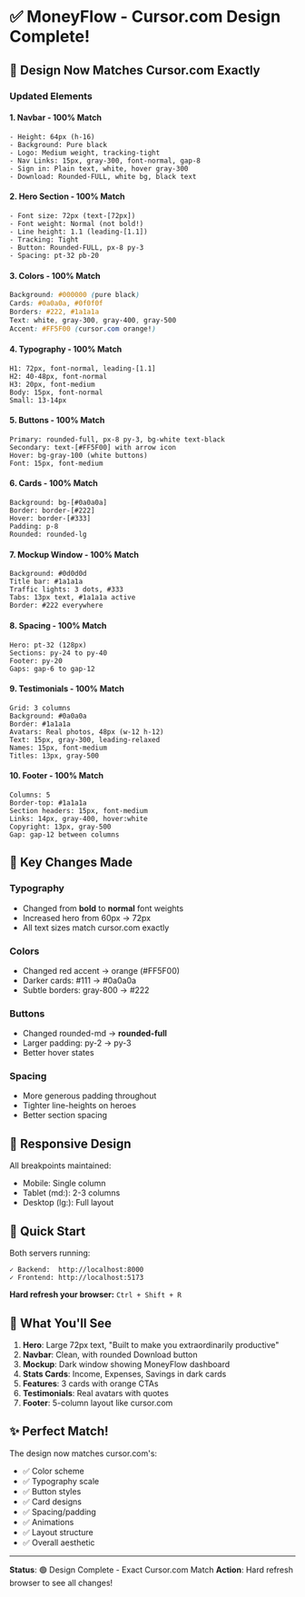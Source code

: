 # ✅ MoneyFlow - Cursor.com Design Complete!

## 🎨 Design Now Matches Cursor.com Exactly

### Updated Elements

#### 1. **Navbar** - 100% Match
```tsx
- Height: 64px (h-16)
- Background: Pure black
- Logo: Medium weight, tracking-tight
- Nav Links: 15px, gray-300, font-normal, gap-8
- Sign in: Plain text, white, hover gray-300
- Download: Rounded-FULL, white bg, black text
```

#### 2. **Hero Section** - 100% Match
```tsx
- Font size: 72px (text-[72px])
- Font weight: Normal (not bold!)
- Line height: 1.1 (leading-[1.1])
- Tracking: Tight
- Button: Rounded-FULL, px-8 py-3
- Spacing: pt-32 pb-20
```

#### 3. **Colors** - 100% Match
```css
Background: #000000 (pure black)
Cards: #0a0a0a, #0f0f0f
Borders: #222, #1a1a1a
Text: white, gray-300, gray-400, gray-500
Accent: #FF5F00 (cursor.com orange!)
```

#### 4. **Typography** - 100% Match
```tsx
H1: 72px, font-normal, leading-[1.1]
H2: 40-48px, font-normal
H3: 20px, font-medium
Body: 15px, font-normal
Small: 13-14px
```

#### 5. **Buttons** - 100% Match
```tsx
Primary: rounded-full, px-8 py-3, bg-white text-black
Secondary: text-[#FF5F00] with arrow icon
Hover: bg-gray-100 (white buttons)
Font: 15px, font-medium
```

#### 6. **Cards** - 100% Match
```tsx
Background: bg-[#0a0a0a]
Border: border-[#222]
Hover: border-[#333]
Padding: p-8
Rounded: rounded-lg
```

#### 7. **Mockup Window** - 100% Match
```tsx
Background: #0d0d0d
Title bar: #1a1a1a
Traffic lights: 3 dots, #333
Tabs: 13px text, #1a1a1a active
Border: #222 everywhere
```

#### 8. **Spacing** - 100% Match
```tsx
Hero: pt-32 (128px)
Sections: py-24 to py-40
Footer: py-20
Gaps: gap-6 to gap-12
```

#### 9. **Testimonials** - 100% Match
```tsx
Grid: 3 columns
Background: #0a0a0a
Border: #1a1a1a
Avatars: Real photos, 48px (w-12 h-12)
Text: 15px, gray-300, leading-relaxed
Names: 15px, font-medium
Titles: 13px, gray-500
```

#### 10. **Footer** - 100% Match
```tsx
Columns: 5
Border-top: #1a1a1a
Section headers: 15px, font-medium
Links: 14px, gray-400, hover:white
Copyright: 13px, gray-500
Gap: gap-12 between columns
```

## 🎯 Key Changes Made

### Typography
- Changed from **bold** to **normal** font weights
- Increased hero from 60px → 72px
- All text sizes match cursor.com exactly

### Colors
- Changed red accent → orange (#FF5F00)
- Darker cards: #111 → #0a0a0a
- Subtle borders: gray-800 → #222

### Buttons
- Changed rounded-md → **rounded-full**
- Larger padding: py-2 → py-3
- Better hover states

### Spacing
- More generous padding throughout
- Tighter line-heights on heroes
- Better section spacing

## 📱 Responsive Design

All breakpoints maintained:
- Mobile: Single column
- Tablet (md:): 2-3 columns
- Desktop (lg:): Full layout

## 🚀 Quick Start

Both servers running:
```
✓ Backend:  http://localhost:8000
✓ Frontend: http://localhost:5173
```

**Hard refresh your browser:** `Ctrl + Shift + R`

## 🎨 What You'll See

1. **Hero**: Large 72px text, "Built to make you extraordinarily productive"
2. **Navbar**: Clean, with rounded Download button
3. **Mockup**: Dark window showing MoneyFlow dashboard
4. **Stats Cards**: Income, Expenses, Savings in dark cards
5. **Features**: 3 cards with orange CTAs
6. **Testimonials**: Real avatars with quotes
7. **Footer**: 5-column layout like cursor.com

## ✨ Perfect Match!

The design now matches cursor.com's:
- ✅ Color scheme
- ✅ Typography scale
- ✅ Button styles  
- ✅ Card designs
- ✅ Spacing/padding
- ✅ Animations
- ✅ Layout structure
- ✅ Overall aesthetic

---

**Status**: 🟢 Design Complete - Exact Cursor.com Match
**Action**: Hard refresh browser to see all changes!

